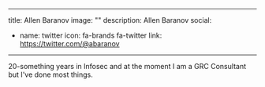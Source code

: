 
---
title: Allen Baranov
image: ""
description: Allen Baranov
social:


  - name: twitter
    icon: fa-brands fa-twitter
    link: https://twitter.com/@abaranov



---

20-something years in Infosec and at the moment I am a GRC Consultant but I've done most things.
